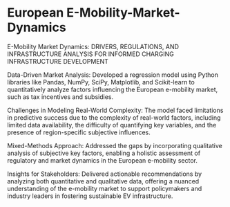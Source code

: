 # European E-Mobility-Market-Dynamics

E-Mobility Market Dynamics: DRIVERS, REGULATIONS, AND INFRASTRUCTURE ANALYSIS FOR INFORMED CHARGING INFRASTRUCTURE DEVELOPMENT

Data-Driven Market Analysis: Developed a regression model using Python libraries like Pandas, NumPy, SciPy, Matplotlib, and Scikit-learn to quantitatively analyze factors influencing the European e-mobility market, such as tax incentives and subsidies.

Challenges in Modeling Real-World Complexity: The model faced limitations in predictive success due to the complexity of real-world factors, including limited data availability, the difficulty of quantifying key variables, and the presence of region-specific subjective influences.

Mixed-Methods Approach: Addressed the gaps by incorporating qualitative analysis of subjective key factors, enabling a holistic assessment of regulatory and market dynamics in the European e-mobility sector.

Insights for Stakeholders: Delivered actionable recommendations by analyzing both quantitative and qualitative data, offering a nuanced understanding of the e-mobility market to support policymakers and industry leaders in fostering sustainable EV infrastructure.
